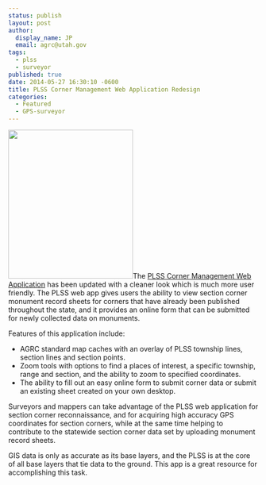 ```yaml
---
status: publish
layout: post
author:
  display_name: JP
  email: agrc@utah.gov
tags:
  - plss
  - surveyor
published: true
date: 2014-05-27 16:30:10 -0600
title: PLSS Corner Management Web Application Redesign
categories:
  - Featured
  - GPS-surveyor
---
```

<p><a href="{{ "/downloads/PLSSapp.png" | prepend: site.baseurl }}"><img src="{{ "/images/PLSSapp-251x300.png" | prepend: site.baseurl }}" alt="" title="PLSSapp" width="251" height="300" class="inline-text-right" /></a>The <a href="http://mapserv.utah.gov/PLSS/">PLSS Corner Management Web Application</a> has been updated with a cleaner look which is much more user friendly. The PLSS web app gives users the ability to view section corner monument record sheets for corners that have already been published throughout the state, and it provides an online form that can be submitted for newly collected data on monuments.</p>
<p>Features of this application include:</p>
<ul>
<li>AGRC standard map caches with an overlay of PLSS township lines, section lines and section points.</li>
<li>Zoom tools with options to find a places of interest, a specific township, range and section, and the ability to zoom to specified coordinates.</li>
<li>The ability to fill out an easy online form to submit corner data or submit an existing sheet created on your own desktop.</li>
</ul>
<p>Surveyors and mappers can take advantage of the PLSS web application for section corner reconnaissance, and for acquiring high accuracy GPS coordinates for section corners, while at the same time helping to contribute to the statewide section corner data set by uploading monument record sheets. </p>
<p>GIS data is only as accurate as its base layers, and the PLSS is at the core of all base layers that tie data to the ground. This app is a great resource for accomplishing this task.</p>
 